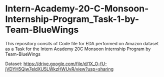 # Intern-Academy-20-C-Monsoon-Internship-Program_Task-1-by-Team-BlueWings

This repository consits of Code file for EDA performed on Amazon dataset as a Task for the Intern Academy 20C Monsoon Internship Program by Team-BlueWings

Dataset: https://drive.google.com/file/d/1X_O-fU-jVDYH5Qjw7eldXU5LWkzHWUvR/view?usp=sharing


